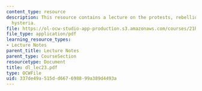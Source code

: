 ```yaml
---
content_type: resource
description: This resource contains a lecture on the protests, rebellion, and mass
  hysteria.
file: https://ol-ocw-studio-app-production.s3.amazonaws.com/courses/21h-522-japan-in-the-age-of-the-samurai-history-and-film-fall-2006/337de49a515dd667698899a389d4493a_dl_lec23.pdf
file_type: application/pdf
learning_resource_types:
- Lecture Notes
parent_title: Lecture Notes
parent_type: CourseSection
resourcetype: Document
title: dl_lec23.pdf
type: OCWFile
uid: 337de49a-515d-d667-6988-99a389d4493a
---
```

